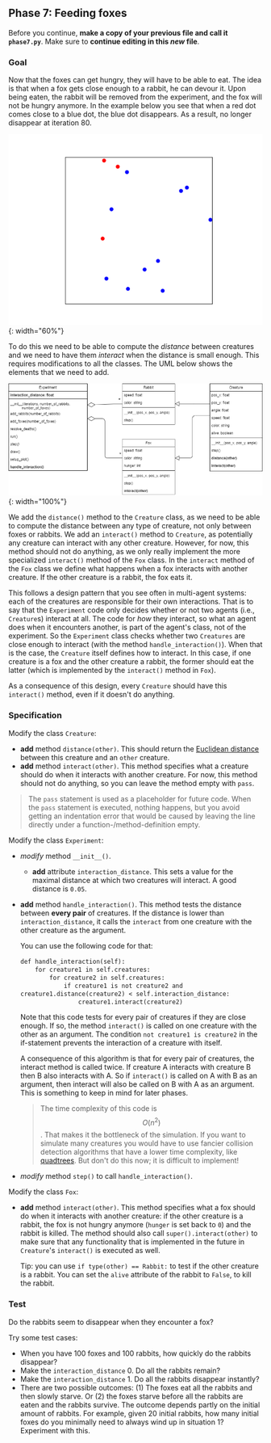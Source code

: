 ## Phase 7: Feeding foxes

Before you continue, **make a copy of your previous file and call it `phase7.py`**. Make sure to **continue editing in this _new_ file**.

### Goal

Now that the foxes can get hungry, they will have to be able to eat. The idea is that when a fox gets close enough to a rabbit, he can devour it. Upon being eaten, the rabbit will be removed from the experiment, and the fox will not be hungry anymore. In the example below you see that when a red dot comes close to a blue dot, the blue dot disappears. As a result, no longer disappear at iteration 80.

![](phase7.gif){: width="60%"}

To do this we need to be able to compute the *distance* between creatures and we need to have them *interact* when the distance is small enough. This requires modifications to all the classes. The UML below shows the elements that we need to add.

![](oo-phase7.png){: width="100%"}

We add the `distance()` method to the `Creature` class, as we need to be able to compute the distance between any type of creature, not only between foxes or rabbits. We add an `interact()` method to `Creature`, as potentially any creature can interact with any other creature. However, for now, this method should not do anything, as we only really implement the more specialized `interact()` method of the `Fox` class. In the `interact` method of the `Fox` class we define what happens when a fox interacts with another creature. If the other creature is a rabbit, the fox eats it.

This follows a design pattern that you see often in multi-agent systems: each of the creatures are responsible for their own interactions. That is to say that the `Experiment` code only decides whether or not two agents (i.e., `Creature`s) interact at all. The code for *how* they interact, so what an agent does when it encounters another, is part of the agent's class, not of the experiment. So the `Experiment` class checks whether two `Creatures` are close enough to interact (with the method `handle_interaction()`). When that is the case, the `Creature` itself defines how to interact. In this case, if one creature is a fox and the other creature a rabbit, the former should eat the latter (which is implemented by the `interact()` method in `Fox`).

As a consequence of this design, every `Creature` should have this `interact()` method, even if it doesn't do anything.

### Specification

Modify the class `Creature`:

* **add** method `distance(other)`. This should return the [Euclidean distance](https://en.wikipedia.org/wiki/Euclidean_distance) between this creature and an `other` creature.
* **add** method `interact(other)`. This method specifies what a creature should do when it interacts with another creature. For now, this method should not do anything, so you can leave the method empty with `pass`.

> The `pass` statement is used as a placeholder for future code. When the `pass` statement is executed, nothing happens, but you avoid getting an indentation error that would be caused by leaving the line directly under a function-/method-definition empty.

Modify the class `Experiment`:

* *modify* method `__init__()`.
  * **add** attribute `interaction_distance`. This sets a value for the maximal distance at which two creatures will interact. A good distance is `0.05`.
* **add** method `handle_interaction()`. This method tests the distance between **every pair** of creatures. If the distance is lower than `interaction_distance`, it calls the `interact` from one creature with the other creature as the argument.

    You can use the following code for that:

      def handle_interaction(self):
          for creature1 in self.creatures:
              for creature2 in self.creatures:
                  if creature1 is not creature2 and creature1.distance(creature2) < self.interaction_distance:
                      creature1.interact(creature2)

    Note that this code tests for every pair of creatures if they are close enough. If so, the method `interact()` is called on one creature with the other as an argument. The condition `not creature1 is creature2` in the if-statement prevents the interaction of a creature with itself.

    A consequence of this algorithm is that for every pair of creatures, the interact method is called twice. If creature A interacts with creature B then B also interacts with A. So if `interact()` is called on A with B as an argument, then interact will also be called on B with A as an argument. This is something to keep in mind for later phases.

    > The time complexity of this code is $$O(n^2)$$. That makes it the bottleneck of the simulation. If you want to simulate many creatures you would have to use fancier collision detection algorithms that have a lower time complexity, like [quadtrees](https://en.wikipedia.org/wiki/Quadtree). But don't do this now; it is difficult to implement!

* *modify* method `step()` to call `handle_interaction()`.

Modify the class `Fox`:

* **add** method `interact(other)`. This method specifies what a fox should do when it interacts with another creature: if the other creature is a rabbit, the fox is not hungry anymore (`hunger` is set back to `0`) and the rabbit is killed. The method should also call `super().interact(other)` to make sure that any functionality that is implemented in the future in `Creature`'s `interact()` is executed as well.

    Tip: you can use `if type(other) == Rabbit:` to test if the other creature is a rabbit. You can set the `alive` attribute of the rabbit to `False`, to kill the rabbit.

### Test

Do the rabbits seem to disappear when they encounter a fox?

Try some test cases:

* When you have 100 foxes and 100 rabbits, how quickly do the rabbits disappear?
* Make the `interaction_distance` 0. Do all the rabbits remain?
* Make the `interaction_distance` 1. Do all the rabbits disappear instantly?
* There are two possible outcomes: (1) The foxes eat all the rabbits and then slowly starve. Or (2) the foxes starve before all the rabbits are eaten and the rabbits survive. The outcome depends partly on the initial amount of rabbits. For example, given 20 initial rabbits, how many initial foxes do you minimally need to always wind up in situation 1? Experiment with this.
